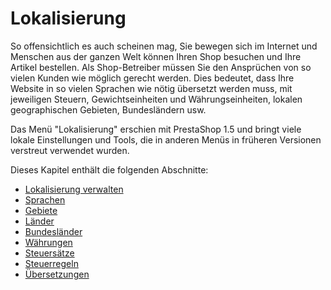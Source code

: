 # Lokalisierung

So offensichtlich es auch scheinen mag, Sie bewegen sich im Internet und Menschen aus der ganzen Welt können Ihren Shop besuchen und Ihre Artikel bestellen. Als Shop-Betreiber müssen Sie den Ansprüchen von so vielen Kunden wie möglich gerecht werden. Dies bedeutet, dass Ihre Website in so vielen Sprachen wie nötig übersetzt werden muss, mit jeweiligen Steuern, Gewichtseinheiten und Währungseinheiten, lokalen geographischen Gebieten, Bundesländern usw.

Das Menü "Lokalisierung" erschien mit PrestaShop 1.5 und bringt viele lokale Einstellungen und Tools, die in anderen Menüs in früheren Versionen verstreut verwendet wurden.

Dieses Kapitel enthält die folgenden Abschnitte:

* [Lokalisierung verwalten](lokalisierung-verwalten.md)
* [Sprachen](sprachen.md)
* [Gebiete](gebiete.md)
* [Länder](laender.md)
* [Bundesländer](bundeslaender.md)
* [Währungen](waehrungen.md)
* [Steuersätze](steuersaetze.md)
* [Steuerregeln](steuerregeln.md)
* [Übersetzungen](uebersetzungen.md)
